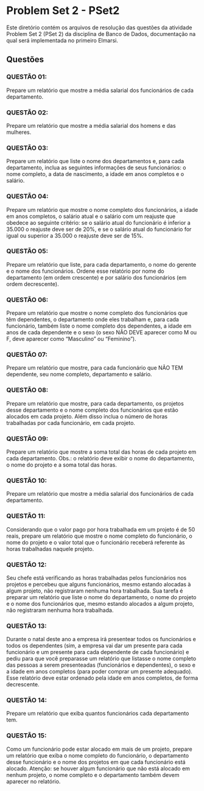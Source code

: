 # Problem Set 2 - PSet2
Este diretório contém os arquivos de resolução das questões da atividade Problem Set 2 (PSet 2) da disciplina de Banco de Dados, documentação na qual será implementada no primeiro Elmarsi.
## Questões
### QUESTÃO 01:
Prepare um relatório que mostre a média salarial dos funcionários de cada departamento.
### QUESTÃO 02: 
Prepare um relatório que mostre a média salarial dos homens e das mulheres.
### QUESTÃO 03:
Prepare um relatório que liste o nome dos departamentos e, para cada departamento, inclua as seguintes informações de seus funcionários: o nome
completo, a data de nascimento, a idade em anos completos e o salário.
### QUESTÃO 04: 
Prepare um relatório que mostre o nome completo dos funcionários, a idade em anos completos, o salário atual e o salário com um reajuste que obedece ao seguinte critério: se o salário atual do funcionário é inferior a 35.000 o
reajuste deve ser de 20%, e se o salário atual do funcionário for igual ou superior a
35.000 o reajuste deve ser de 15%.
### QUESTÃO 05:
Prepare um relatório que liste, para cada departamento, o nome do gerente e o nome dos funcionários. Ordene esse relatório por nome do departamento (em ordem crescente) e por salário dos funcionários (em ordem decrescente).
### QUESTÃO 06:
Prepare um relatório que mostre o nome completo dos funcionários que têm dependentes, o departamento onde eles trabalham e, para cada funcionário, também liste o nome completo dos dependentes, a idade em anos de cada
dependente e o sexo (o sexo NÃO DEVE aparecer como M ou F, deve aparecer como “Masculino” ou “Feminino”).
### QUESTÃO 07:
Prepare um relatório que mostre, para cada funcionário que NÃO TEM dependente, seu nome completo, departamento e salário.
### QUESTÃO 08:
Prepare um relatório que mostre, para cada departamento, os projetos desse departamento e o nome completo dos funcionários que estão alocados em cada projeto. Além disso inclua o número de horas trabalhadas por cada funcionário, em cada projeto.
### QUESTÃO 09: 
Prepare um relatório que mostre a soma total das horas de cada projeto em cada departamento. Obs.: o relatório deve exibir o nome do departamento, o nome do projeto e a soma total das horas.
### QUESTÃO 10:
Prepare um relatório que mostre a média salarial dos funcionários de cada departamento.
### QUESTÃO 11: 
Considerando que o valor pago por hora trabalhada em um projeto é de 50 reais, prepare um relatório que mostre o nome completo do funcionário, o
nome do projeto e o valor total que o funcionário receberá referente às horas trabalhadas naquele projeto.
### QUESTÃO 12:
Seu chefe está verificando as horas trabalhadas pelos funcionários nos projetos e percebeu que alguns funcionários, mesmo estando alocadas à algum
projeto, não registraram nenhuma hora trabalhada. Sua tarefa é preparar um relatório que liste o nome do departamento, o nome do projeto e o nome dos funcionários
que, mesmo estando alocados a algum projeto, não registraram nenhuma hora trabalhada.
### QUESTÃO 13:
Durante o natal deste ano a empresa irá presentear todos os funcionários e todos os dependentes (sim, a empresa vai dar um presente para cada funcionário e um presente para cada dependente de cada funcionário) e pediu para
que você preparasse um relatório que listasse o nome completo das pessoas a serem presenteadas (funcionários e dependentes), o sexo e a idade em anos completos
(para poder comprar um presente adequado). Esse relatório deve estar ordenado pela idade em anos completos, de forma decrescente.
### QUESTÃO 14:
Prepare um relatório que exiba quantos funcionários cada departamento tem.
### QUESTÃO 15:
Como um funcionário pode estar alocado em mais de um projeto, prepare um relatório que exiba o nome completo do funcionário, o departamento
desse funcionário e o nome dos projetos em que cada funcionário está alocado. Atenção: se houver algum funcionário que não está alocado em nenhum projeto,
o nome completo e o departamento também devem aparecer no relatório.
